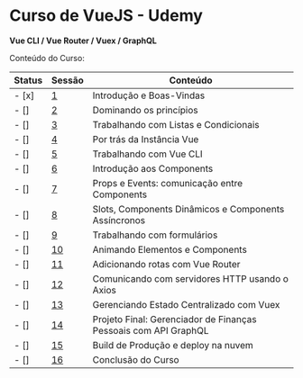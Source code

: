 # Curso de VueJS - Udemy

<p><b>Vue CLI / Vue Router / Vuex / GraphQL</b><br/></p>

<p>Conteúdo do Curso:</p>

Status | Sessão | Conteúdo
------ | -------- | --------
- [x] | [1]() | Introdução e Boas-Vindas
- [] | [2]() | Dominando os princípios
- [] | [3]()  | Trabalhando com Listas e Condicionais
- [] | [4]()  | Por trás da Instância Vue
- [] | [5]()  | Trabalhando com Vue CLI
- [] | [6]()  | Introdução aos Components
- [] | [7]()  | Props e Events: comunicação entre Components
- [] | [8]()  | Slots, Components Dinâmicos e Components Assíncronos
- [] | [9]()  | Trabalhando com formulários
- [] | [10]() | Animando Elementos e Components
- [] | [11]()  | Adicionando rotas com Vue Router
- [] | [12]() | Comunicando com servidores HTTP usando o Axios
- [] | [13]() | Gerenciando Estado Centralizado com Vuex
- [] | [14]()  | Projeto Final: Gerenciador de Finanças Pessoais com API GraphQL
- [] | [15]()  | Build de Produção e deploy na nuvem
- [] | [16]()  | Conclusão do Curso